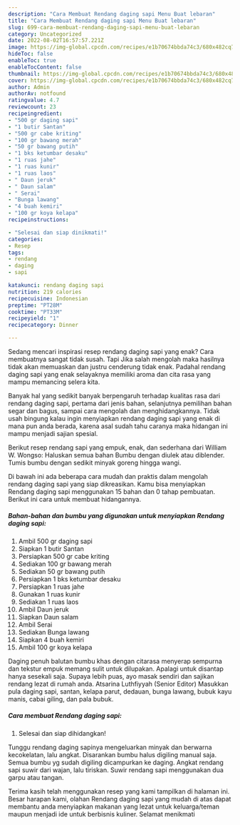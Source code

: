 ```yaml
---
description: "Cara Membuat Rendang daging sapi Menu Buat lebaran"
title: "Cara Membuat Rendang daging sapi Menu Buat lebaran"
slug: 699-cara-membuat-rendang-daging-sapi-menu-buat-lebaran
category: Uncategorized
date: 2022-08-02T16:57:57.221Z
image: https://img-global.cpcdn.com/recipes/e1b70674bbda74c3/680x482cq70/rendang-daging-sapi-foto-resep-utama.jpg
hideToc: false
enableToc: true
enableTocContent: false
thumbnail: https://img-global.cpcdn.com/recipes/e1b70674bbda74c3/680x482cq70/rendang-daging-sapi-foto-resep-utama.jpg
cover: https://img-global.cpcdn.com/recipes/e1b70674bbda74c3/680x482cq70/rendang-daging-sapi-foto-resep-utama.jpg
author: Admin
authorAv: notfound
ratingvalue: 4.7
reviewcount: 23
recipeingredient:
- "500 gr daging sapi"
- "1 butir Santan"
- "500 gr cabe kriting"
- "100 gr bawang merah"
- "50 gr bawang putih"
- "1 bks ketumbar desaku"
- "1 ruas jahe"
- "1 ruas kunir"
- "1 ruas laos"
- " Daun jeruk"
- " Daun salam"
- " Serai"
- "Bunga lawang"
- "4 buah kemiri"
- "100 gr koya kelapa"
recipeinstructions:

- "Selesai dan siap dinikmati!"
categories:
- Resep
tags:
- rendang
- daging
- sapi

katakunci: rendang daging sapi 
nutrition: 219 calories
recipecuisine: Indonesian
preptime: "PT28M"
cooktime: "PT33M"
recipeyield: "1"
recipecategory: Dinner

---
```



Sedang mencari inspirasi resep rendang daging sapi yang enak? Cara membuatnya sangat tidak susah. Tapi Jika salah mengolah maka hasilnya tidak akan memuaskan dan justru cenderung tidak enak. Padahal rendang daging sapi yang enak selayaknya memiliki aroma dan cita rasa yang mampu memancing selera kita.


Banyak hal yang sedikit banyak berpengaruh terhadap kualitas rasa dari rendang daging sapi, pertama dari jenis bahan, selanjutnya pemilihan bahan segar dan bagus, sampai cara mengolah dan menghidangkannya. Tidak usah bingung kalau ingin menyiapkan rendang daging sapi yang enak di mana pun anda berada, karena asal sudah tahu caranya maka hidangan ini mampu menjadi sajian spesial.

Berikut resep rendang sapi yang empuk, enak, dan sederhana dari William W. Wongso: Haluskan semua bahan Bumbu dengan diulek atau diblender. Tumis bumbu dengan sedikit minyak goreng hingga wangi.


Di bawah ini ada beberapa cara mudah dan praktis dalam mengolah rendang daging sapi yang siap dikreasikan. Kamu bisa menyiapkan Rendang daging sapi menggunakan 15 bahan dan 0 tahap pembuatan. Berikut ini cara untuk membuat hidangannya.

<!--inarticleads1-->

##### Bahan-bahan dan bumbu yang digunakan untuk menyiapkan Rendang daging sapi:

1. Ambil 500 gr daging sapi
1. Siapkan 1 butir Santan
1. Persiapkan 500 gr cabe kriting
1. Sediakan 100 gr bawang merah
1. Sediakan 50 gr bawang putih
1. Persiapkan 1 bks ketumbar desaku
1. Persiapkan 1 ruas jahe
1. Gunakan 1 ruas kunir
1. Sediakan 1 ruas laos
1. Ambil  Daun jeruk
1. Siapkan  Daun salam
1. Ambil  Serai
1. Sediakan Bunga lawang
1. Siapkan 4 buah kemiri
1. Ambil 100 gr koya kelapa


Daging penuh balutan bumbu khas dengan citarasa menyerap sempurna dan tekstur empuk memang sulit untuk dilupakan. Apalagi untuk disantap hanya sesekali saja. Supaya lebih puas, ayo masak sendiri dan sajikan rendang lezat di rumah anda. Atsarina Luthfiyyah (Senior Editor) Masukkan pula daging sapi, santan, kelapa parut, dedauan, bunga lawang, bubuk kayu manis, cabai giling, dan pala bubuk. 

<!--inarticleads2-->

##### Cara membuat Rendang daging sapi:


1. Selesai dan siap dihidangkan!

Tunggu rendang daging sapinya mengeluarkan minyak dan berwarna kecokelatan, lalu angkat. Disarankan bumbu halus digiling manual saja. Semua bumbu yg sudah digiling dicampurkan ke daging. Angkat rendang sapi suwir dari wajan, lalu tiriskan. Suwir rendang sapi menggunakan dua garpu atau tangan. 

Terima kasih telah menggunakan resep yang kami tampilkan di halaman ini. Besar harapan kami, olahan Rendang daging sapi yang mudah di atas dapat membantu anda menyiapkan makanan yang lezat untuk keluarga/teman maupun menjadi ide untuk berbisnis kuliner. Selamat menikmati

